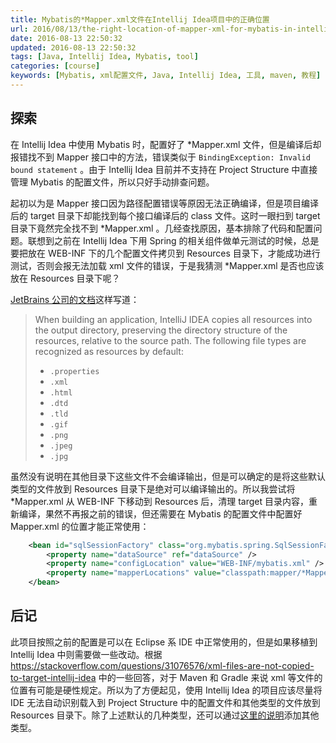 ```yaml
---
title: Mybatis的*Mapper.xml文件在Intellij Idea项目中的正确位置
url: 2016/08/13/the-right-location-of-mapper-xml-for-mybatis-in-intellijidea
date: 2016-08-13 22:50:32
updated: 2016-08-13 22:50:32
tags: [Java, Intellij Idea, Mybatis, tool]
categories: [course]
keywords: [Mybatis, xml配置文件, Java, Intellij Idea, 工具, maven, 教程]
---
```


## 探索

在 Intellij Idea 中使用 Mybatis 时，配置好了 *Mapper.xml 文件，但是编译后却报错找不到 Mapper 接口中的方法，错误类似于 `BindingException: Invalid bound statement` 。由于 Intellij Idea 目前并不支持在 Project Structure 中直接管理 Mybatis 的配置文件，所以只好手动排查问题。

起初以为是 Mapper 接口因为路径配置错误等原因无法正确编译，但是项目编译后的 target 目录下却能找到每个接口编译后的 class 文件。这时一眼扫到 target 目录下竟然完全找不到 *Mapper.xml 。几经查找原因，基本排除了代码和配置问题。联想到之前在 Intellij Idea 下用 Spring 的相关组件做单元测试的时候，总是要把放在 WEB-INF 下的几个配置文件拷贝到 Resources 目录下，才能成功进行测试，否则会报无法加载 xml 文件的错误，于是我猜测 *Mapper.xml 是否也应该放在 Resources 目录下呢？<!--more-->

[JetBrains 公司的文档](https://www.jetbrains.com/help/idea/2016.2/resource-files.html)这样写道：

> When building an application, IntelliJ IDEA copies all resources into the output directory, preserving the directory structure of the resources, relative to the source path. The following file types are recognized as resources by default:
>
> - `.properties`
> - `.xml`
> - `.html`
> - `.dtd`
> - `.tld`
> - `.gif`
> - `.png`
> - `.jpeg`
> - `.jpg`

虽然没有说明在其他目录下这些文件不会编译输出，但是可以确定的是将这些默认类型的文件放到 Resources 目录下是绝对可以编译输出的。所以我尝试将 *Mapper.xml 从 WEB-INF 下移动到 Resources 后，清理 target 目录内容，重新编译，果然不再报之前的错误，但还需要在 Mybatis 的配置文件中配置好 Mapper.xml 的位置才能正常使用：

```xml
    <bean id="sqlSessionFactory" class="org.mybatis.spring.SqlSessionFactoryBean">
        <property name="dataSource" ref="dataSource" />
        <property name="configLocation" value="WEB-INF/mybatis.xml" />
        <property name="mapperLocations" value="classpath:mapper/*Mapper.xml" />
    </bean>
```

## 后记

此项目按照之前的配置是可以在 Eclipse 系 IDE 中正常使用的，但是如果移植到 Intellij Idea 中则需要做一些改动。根据 https://stackoverflow.com/questions/31076576/xml-files-are-not-copied-to-target-intellij-idea 中的一些回答，对于 Maven 和 Gradle 来说 xml 等文件的位置有可能是硬性规定。所以为了方便起见，使用 Intellij Idea 的项目应该尽量将 IDE 无法自动识别载入到 Project Structure 中的配置文件和其他类型的文件放到 Resources 目录下。除了上述默认的几种类型，还可以通过[这里的说明](https://www.jetbrains.com/help/idea/2016.2/compiler.html)添加其他类型。